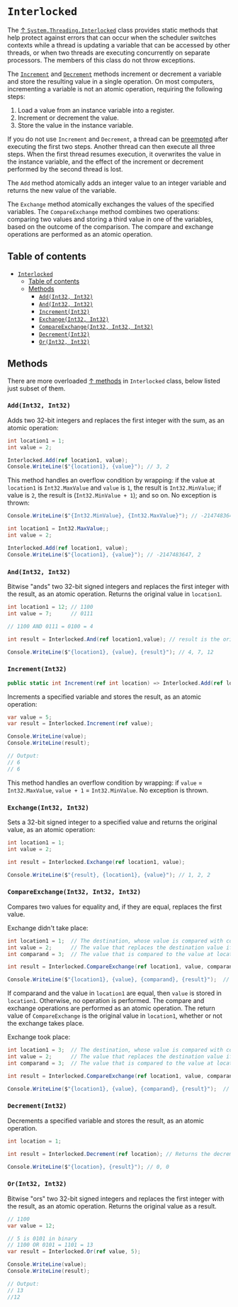 # `Interlocked`

The [↑ `System.Threading.Interlocked`](https://learn.microsoft.com/en-us/dotnet/api/system.threading.interlocked) class provides static methods that help protect against errors that can occur when the scheduler switches contexts while a thread is updating a variable that can be accessed by other threads, or when two threads are executing concurrently on separate processors. The members of this class do not throw exceptions.

The [`Increment`](#incrementint32) and [`Decrement`](#decrementint32) methods increment or decrement a variable and store the resulting value in a single operation. On most computers, incrementing a variable is not an atomic operation, requiring the following steps:

1. Load a value from an instance variable into a register.
2. Increment or decrement the value.
3. Store the value in the instance variable.

If you do not use `Increment` and `Decrement`, a thread can be [preempted](/csharp/concurrency/thread.md#thread-preemption) after executing the first two steps. Another thread can then execute all three steps. When the first thread resumes execution, it overwrites the value in the instance variable, and the effect of the increment or decrement performed by the second thread is lost.

The `Add` method atomically adds an integer value to an integer variable and returns the new value of the variable.

The `Exchange` method atomically exchanges the values of the specified variables. The `CompareExchange` method combines two operations: comparing two values and storing a third value in one of the variables, based on the outcome of the comparison. The compare and exchange operations are performed as an atomic operation.

## Table of contents

- [`Interlocked`](#interlocked)
  - [Table of contents](#table-of-contents)
  - [Methods](#methods)
    - [`Add(Int32, Int32)`](#addint32-int32)
    - [`And(Int32, Int32)`](#andint32-int32)
    - [`Increment(Int32)`](#incrementint32)
    - [`Exchange(Int32, Int32)`](#exchangeint32-int32)
    - [`CompareExchange(Int32, Int32, Int32)`](#compareexchangeint32-int32-int32)
    - [`Decrement(Int32)`](#decrementint32)
    - [`Or(Int32, Int32)`](#orint32-int32)

## Methods

There are more overloaded [↑ methods](https://learn.microsoft.com/en-us/dotnet/api/system.threading.interlocked#methods) in `Interlocked` class, below listed just subset of them.

### `Add(Int32, Int32)`

Adds two 32-bit integers and replaces the first integer with the sum, as an atomic operation:

```csharp
int location1 = 1;
int value = 2;

Interlocked.Add(ref location1, value);
Console.WriteLine($"{location1}, {value}"); // 3, 2
```

This method handles an overflow condition by wrapping: if the value at `location1` is `Int32.MaxValue` and `value` is `1`, the result is `Int32.MinValue`; if value is `2`, the result is (`Int32.MinValue + 1`); and so on. No exception is thrown:

```csharp
Console.WriteLine($"{Int32.MinValue}, {Int32.MaxValue}"); // -2147483648, 2147483647

int location1 = Int32.MaxValue;;
int value = 2;

Interlocked.Add(ref location1, value);
Console.WriteLine($"{location1}, {value}"); // -2147483647, 2
```

### `And(Int32, Int32)`

Bitwise "ands" two 32-bit signed integers and replaces the first integer with the result, as an atomic operation. Returns the original value in `location1`.

```csharp
int location1 = 12; // 1100
int value = 7;      // 0111

// 1100 AND 0111 = 0100 = 4

int result = Interlocked.And(ref location1,value); // result is the original value in location1.

Console.WriteLine($"{location1}, {value}, {result}"); // 4, 7, 12
```

### `Increment(Int32)`

```csharp
public static int Increment(ref int location) => Interlocked.Add(ref location, 1);
```


Increments a specified variable and stores the result, as an atomic operation:

```csharp
var value = 5;
var result = Interlocked.Increment(ref value);

Console.WriteLine(value);
Console.WriteLine(result);

// Output:
// 6
// 6
```

This method handles an overflow condition by wrapping: if `value` = `Int32.MaxValue`, `value + 1` = `Int32.MinValue`. No exception is thrown.

### `Exchange(Int32, Int32)`

Sets a 32-bit signed integer to a specified value and returns the original value, as an atomic operation:

```csharp
int location1 = 1;
int value = 2;

int result = Interlocked.Exchange(ref location1, value);

Console.WriteLine($"{result}, {location1}, {value}"); // 1, 2, 2
```

### `CompareExchange(Int32, Int32, Int32)`

Compares two values for equality and, if they are equal, replaces the first value.

Exchange didn't take place:

```csharp
int location1 = 1;  // The destination, whose value is compared with comparand and possibly replaced.
int value = 2;      // The value that replaces the destination value if the comparison results in equality.
int comparand = 3;  // The value that is compared to the value at location1.

int result = Interlocked.CompareExchange(ref location1, value, comparand); // The result is the original value in location1.

Console.WriteLine($"{location1}, {value}, {comparand}, {result}");  // 1, 2, 3, 1
```

If comparand and the value in `location1` are equal, then `value` is stored in `location1`. Otherwise, no operation is performed. The compare and exchange operations are performed as an atomic operation. The return value of `CompareExchange` is the original value in `location1`, whether or not the exchange takes place.

Exchange took place:

```csharp
int location1 = 3;  // The destination, whose value is compared with comparand and possibly replaced.
int value = 2;      // The value that replaces the destination value if the comparison results in equality.
int comparand = 3;  // The value that is compared to the value at location1.

int result = Interlocked.CompareExchange(ref location1, value, comparand); // The result is the original value in location1.

Console.WriteLine($"{location1}, {value}, {comparand}, {result}");  // 2, 2, 3, 3
```

### `Decrement(Int32)`

Decrements a specified variable and stores the result, as an atomic operation.

```csharp
int location = 1;

int result = Interlocked.Decrement(ref location); // Returns the decremented value.

Console.WriteLine($"{location}, {result}"); // 0, 0
```

### `Or(Int32, Int32)`

Bitwise "ors" two 32-bit signed integers and replaces the first integer with the result, as an atomic operation. Returns the original value as a result.

```csharp
// 1100
var value = 12;

// 5 is 0101 in binary
// 1100 OR 0101 = 1101 = 13
var result = Interlocked.Or(ref value, 5);

Console.WriteLine(value);
Console.WriteLine(result);

// Output:
// 13
//12
```
